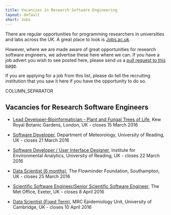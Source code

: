 ```yaml
---
title: Vacancies in Research Software Engineering
layout: default
short: Jobs
---
```


There are regular opportunities for programming researchers in universities and labs across the UK.
A great place to look is [Jobs.ac.uk](http://www.jobs.ac.uk/).

However, where we are made aware of great opportunities for research software engineers, we advertise these here where we can. If you have a job advert you wish to see posted here, please send us a [pull request to this page](https://github.com/UKRSE/UKRSE.github.io/blob/master/jobs.md).

If you are applying for a job from this list, please do tell the recruiting institution that you saw it here if you have the opportunity to do so.

COLUMN_SEPARATOR

Vacancies for Research Software Engineers
-----------------------

<!--- *There are no vacancies that we know of at present. Please let us know if you have one.* -->

* [Lead Developer-Bioinformatician - Plant and Fungal Trees of Life](https://careers.kew.org/vacancy/lead-developerbioinformatician-paftol-254750.html), Kew Royal Botanic Gardens, London, UK - closes 15 March 2016

* [Software Developer](https://www.reading.ac.uk/15/about/jobs/about-job-details.aspx?vacancy_id=912549A3Ef), Department of Meteorology, University of Reading, UK - closes 21 March 2016

* [Software Developer / User Interface Designer](http://www.the-iea.org/jobs.html), Institute for Environmental Analytics, University of Reading, UK - closes 22 March 2016

* [Data Scientist (6 months)](https://www.dropbox.com/s/956pwahy3iq4rqi/DataScientistAnalyst.pdf?dl=0), The Flowminder Foundation, Southampton, UK - closes 25 March 2016

* [Scientific Software Engineer/Senior Scientific Software Engineer](https://goo.gl/M1t6Dg), The Met Office, Exeter, UK - closes 8 April 2016

* [Data Scientist (Fixed Term)](http://www.jobs.cam.ac.uk/job/9656/), MRC Epidemiology Unit, University of Cambridge, UK - closes 10 April 2016
